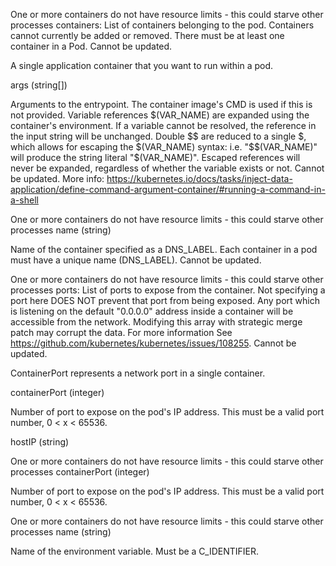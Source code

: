 One or more containers do not have resource limits - this could starve other processes
containers: List of containers belonging to the pod. Containers cannot currently be added or removed. There must be at least one container in a Pod. Cannot be updated.

A single application container that you want to run within a pod.

args (string[])

Arguments to the entrypoint. The container image's CMD is used if this is not provided. Variable references $(VAR_NAME) are expanded using the container's environment. If a variable cannot be resolved, the reference in the input string will be unchanged. Double $$ are reduced to a single $, which allows for escaping the $(VAR_NAME) syntax: i.e. "$$(VAR_NAME)" will produce the string literal "$(VAR_NAME)". Escaped references will never be expanded, regardless of whether the variable exists or not. Cannot be updated. More info: https://kubernetes.io/docs/tasks/inject-data-application/define-command-argument-container/#running-a-command-in-a-shell


One or more containers do not have resource limits - this could starve other processes
name (string)

Name of the container specified as a DNS_LABEL. Each container in a pod must have a unique name (DNS_LABEL). Cannot be updated.


One or more containers do not have resource limits - this could starve other processes
ports: List of ports to expose from the container. Not specifying a port here DOES NOT prevent that port from being exposed. Any port which is listening on the default "0.0.0.0" address inside a container will be accessible from the network. Modifying this array with strategic merge patch may corrupt the data. For more information See https://github.com/kubernetes/kubernetes/issues/108255. Cannot be updated.

ContainerPort represents a network port in a single container.

containerPort (integer)

Number of port to expose on the pod's IP address. This must be a valid port number, 0 < x < 65536.

hostIP (string)

One or more containers do not have resource limits - this could starve other processes
containerPort (integer)

Number of port to expose on the pod's IP address. This must be a valid port number, 0 < x < 65536.


One or more containers do not have resource limits - this could starve other processes
name (string)

Name of the environment variable. Must be a C_IDENTIFIER.


